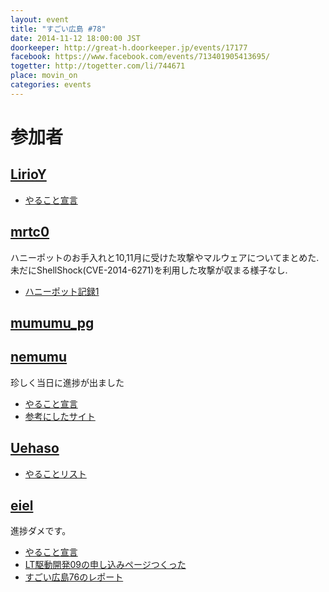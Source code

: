 ```yaml
---
layout: event
title: "すごい広島 #78"
date: 2014-11-12 18:00:00 JST
doorkeeper: http://great-h.doorkeeper.jp/events/17177
facebook: https://www.facebook.com/events/713401905413695/
togetter: http://togetter.com/li/744671
place: movin_on
categories: events
---
```


# 参加者


## [LirioY](http://twitter.com/LirioY)

* [やること宣言](https://github.com/great-h/great-h.github.io/issues/1349)


## [mrtc0](http://twitter.com/mrtc0)

ハニーポットのお手入れと10,11月に受けた攻撃やマルウェアについてまとめた.  
未だにShellShock(CVE-2014-6271)を利用した攻撃が収まる様子なし.  

* [ハニーポット記録1](http://mrt-k.github.io/honeypot/2014/11/18/%E3%83%8F%E3%83%8B%E3%83%BC%E3%83%9D%E3%83%83%E3%83%88%E8%A8%98%E9%8C%B21/)


## [mumumu_pg](http://twitter.com/mumumu_pg)


## [nemumu](https://github.com/nemumu)

珍しく当日に進捗が出ました

* [やること宣言](https://github.com/great-h/great-h.github.io/issues/1355)
* [参考にしたサイト](http://morizyun.github.io/blog/twitter-bootstrap-templates/)


## [Uehaso](https://twitter.com/uehaso)

* [やることリスト](https://github.com/great-h/great-h.github.io/issues/1346)


## [eiel](http://eiel.info/)

進捗ダメです。

* [やること宣言](http://ltdd.doorkeeper.jp/events/17506)
* [LT駆動開発09の申し込みページつくった](https://github.com/great-h/great-h.github.io/issues/1347)
* [すごい広島76のレポート](https://www.facebook.com/great.hiroshima/posts/477960925679891)
